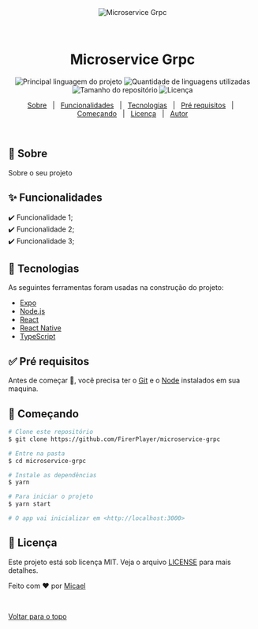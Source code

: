 <div align="center" id="top"> 
  <img src="./.github/app.gif" alt="Microservice Grpc" />

  &#xa0;

  <!-- <a href="https://microservicegrpc.netlify.com">Demo</a> -->
</div>

<h1 align="center">Microservice Grpc</h1>

<p align="center">
  <img alt="Principal linguagem do projeto" src="https://img.shields.io/github/languages/top/FirerPlayer/microservice-grpc?color=56BEB8">

  <img alt="Quantidade de linguagens utilizadas" src="https://img.shields.io/github/languages/count/FirerPlayer/microservice-grpc?color=56BEB8">

  <img alt="Tamanho do repositório" src="https://img.shields.io/github/repo-size/FirerPlayer/microservice-grpc?color=56BEB8">

  <img alt="Licença" src="https://img.shields.io/github/license/FirerPlayer/microservice-grpc?color=56BEB8">

  <!-- <img alt="Github issues" src="https://img.shields.io/github/issues/FirerPlayer/microservice-grpc?color=56BEB8" /> -->

  <!-- <img alt="Github forks" src="https://img.shields.io/github/forks/FirerPlayer/microservice-grpc?color=56BEB8" /> -->

  <!-- <img alt="Github stars" src="https://img.shields.io/github/stars/FirerPlayer/microservice-grpc?color=56BEB8" /> -->
</p>

<!-- Status -->

<!-- <h4 align="center"> 
	🚧  Microservice Grpc 🚀 Em construção...  🚧
</h4> 

<hr> -->

<p align="center">
  <a href="#dart-sobre">Sobre</a> &#xa0; | &#xa0; 
  <a href="#sparkles-funcionalidades">Funcionalidades</a> &#xa0; | &#xa0;
  <a href="#rocket-tecnologias">Tecnologias</a> &#xa0; | &#xa0;
  <a href="#white_check_mark-pré-requisitos">Pré requisitos</a> &#xa0; | &#xa0;
  <a href="#checkered_flag-começando">Começando</a> &#xa0; | &#xa0;
  <a href="#memo-licença">Licença</a> &#xa0; | &#xa0;
  <a href="https://github.com/FirerPlayer" target="_blank">Autor</a>
</p>

<br>

## :dart: Sobre ##

Sobre o seu projeto

## :sparkles: Funcionalidades ##

:heavy_check_mark: Funcionalidade 1;\
:heavy_check_mark: Funcionalidade 2;\
:heavy_check_mark: Funcionalidade 3;

## :rocket: Tecnologias ##

As seguintes ferramentas foram usadas na construção do projeto:

- [Expo](https://expo.io/)
- [Node.js](https://nodejs.org/en/)
- [React](https://pt-br.reactjs.org/)
- [React Native](https://reactnative.dev/)
- [TypeScript](https://www.typescriptlang.org/)

## :white_check_mark: Pré requisitos ##

Antes de começar :checkered_flag:, você precisa ter o [Git](https://git-scm.com) e o [Node](https://nodejs.org/en/) instalados em sua maquina.

## :checkered_flag: Começando ##

```bash
# Clone este repositório
$ git clone https://github.com/FirerPlayer/microservice-grpc

# Entre na pasta
$ cd microservice-grpc

# Instale as dependências
$ yarn

# Para iniciar o projeto
$ yarn start

# O app vai inicializar em <http://localhost:3000>
```

## :memo: Licença ##

Este projeto está sob licença MIT. Veja o arquivo [LICENSE](LICENSE.md) para mais detalhes.


Feito com :heart: por <a href="https://github.com/FirerPlayer" target="_blank">Micael</a>

&#xa0;

<a href="#top">Voltar para o topo</a>
